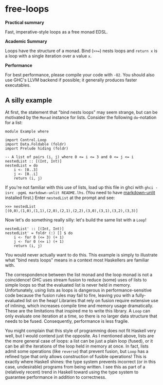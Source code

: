 free-loops
==========

**Practical summary**

Fast, imperative-style loops as a free monad EDSL.

**Academic Summary**

Loops have the structure of a monad. Bind (`>>=`) nests loops and `return x` is
a loop with a single iteration over a value `x`.

**Performance**

For best performance, please compile your code with `-O2`. You should also use
GHC's LLVM backend if possible; it generally produces faster executables.

A silly example
---------------

At first, the statement that "bind nests loops" may seem strange, but can be
motivated by the `Monad` instance for lists. Consider the following
`do`-notation for a list:

~~~ {.haskell}
module Example where

import Control.Loop
import Data.Foldable (foldr)
import Prelude hiding (foldr)

-- A list of pairs (i, j) where 0 <= i <= 3 and 0 <= j <= i
nestedList :: [(Int, Int)]
nestedList = do
    i <- [0..3]
    j <- [0..i]
    return (i, j)
~~~

If you're not familiar with this use of lists, load up this file in ghci
with `ghci -isrc -pgmL markdown-unlit README.lhs`. (You need to have
[markdown-unlit](https://github.com/sol/markdown-unlit) installed first.)
Enter `nestedList` at the prompt and see:

~~~
>>> nestedList
[(0,0),(1,0),(1,1),(2,0),(2,1),(2,2),(3,0),(3,1),(3,2),(3,3)]
~~~

Now let's do something really silly: let's build the same list with a
`Loop`!

~~~ {.haskell}
nestedList' :: [(Int, Int)]
nestedList' = foldr (:) [] $ do
    i <- for 0 (<= 3) (+ 1)
    j <- for 0 (<= i) (+ 1)
    return (i, j)
~~~

You would never actually want to do this. This example is simply to
illustrate what "bind nests loops" means in a context most Haskellers are
familiar with.

The correspondence between the list monad and the loop monad is not a
coincidence! GHC uses stream fusion to reduce (some) uses of lists to simple
loops so that the evaluated list is never held in memory. Unfortunately,
using lists as loops is dangerous in performance-sensitive code because the
fusion rules may fail to fire, leaving you with a fully-evaluated list on
the heap! Libraries that rely on fusion require extensive use of inlining,
which increases compile time and memory usage dramatically.  These are the
limitations that inspired me to write this library. A `Loop` can only
evaluate one iteration at a time, so there is no larger data structure that
needs to be fused. Consequently, performance is less fragile.

You might complain that this style of programming does not fit Haskell very
well, but I would contend just the opposite. As I mentioned above, lists are the
more general case of loops: a list can be just a plain loop (fused), or it can
be all the iterations of the loop held in memory at once.  In fact, lists admit
some operations (like `reverse`) that prevent fusion, but `Loop` has a refined
type that only allows construction of fusible operations!  This is exactly where
Haskell shines: the type system prevents incorrect (or in this case,
undesirable) programs from being written. I see this as part of a (relatively
recent) trend in Haskell toward using the type system to guarantee performance
in addition to correctness.
